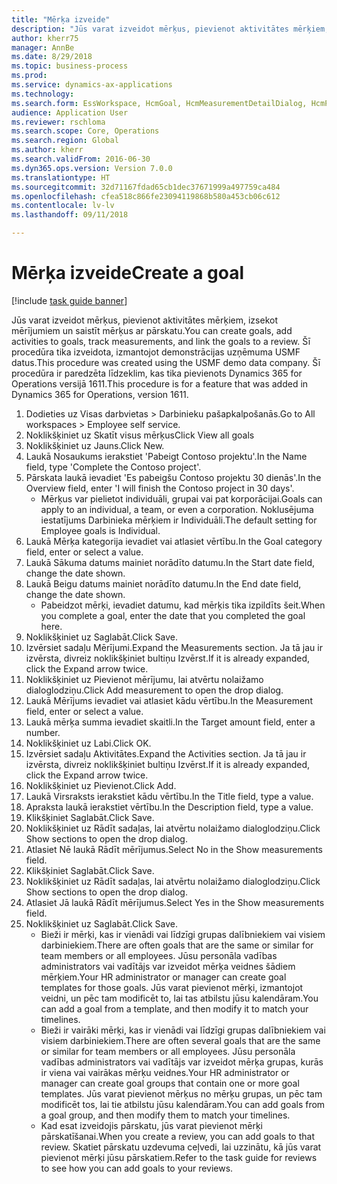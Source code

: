 ```yaml
--- 
title: "Mērķa izveide"
description: "Jūs varat izveidot mērķus, pievienot aktivitātes mērķiem, izsekot mērījumiem un saistīt mērķus ar pārskatu."
author: kherr75
manager: AnnBe
ms.date: 8/29/2018
ms.topic: business-process
ms.prod: 
ms.service: dynamics-ax-applications
ms.technology: 
ms.search.form: EssWorkspace, HcmGoal, HcmMeasurementDetailDialog, HcmPerfJournalAdd, HcmGoalChangeSettings
audience: Application User
ms.reviewer: rschloma
ms.search.scope: Core, Operations
ms.search.region: Global
ms.author: kherr
ms.search.validFrom: 2016-06-30
ms.dyn365.ops.version: Version 7.0.0
ms.translationtype: HT
ms.sourcegitcommit: 32d71167fdad65cb1dec37671999a497759ca484
ms.openlocfilehash: cfea518c866fe23094119868b580a453cb06c612
ms.contentlocale: lv-lv
ms.lasthandoff: 09/11/2018

---
```

# <a name="create-a-goal"></a><span data-ttu-id="5bbeb-103">Mērķa izveide</span><span class="sxs-lookup"><span data-stu-id="5bbeb-103">Create a goal</span></span>

[!include [task guide banner](../../includes/task-guide-banner.md)]

<span data-ttu-id="5bbeb-104">Jūs varat izveidot mērķus, pievienot aktivitātes mērķiem, izsekot mērījumiem un saistīt mērķus ar pārskatu.</span><span class="sxs-lookup"><span data-stu-id="5bbeb-104">You can create goals, add activities to goals, track measurements, and link the goals to a review.</span></span> <span data-ttu-id="5bbeb-105">Šī procedūra tika izveidota, izmantojot demonstrācijas uzņēmuma USMF datus.</span><span class="sxs-lookup"><span data-stu-id="5bbeb-105">This procedure was created using the USMF demo data company.</span></span> <span data-ttu-id="5bbeb-106">Šī procedūra ir paredzēta līdzeklim, kas tika pievienots Dynamics 365 for Operations versijā 1611.</span><span class="sxs-lookup"><span data-stu-id="5bbeb-106">This procedure is for a feature that was added in Dynamics 365 for Operations, version 1611.</span></span>

1. <span data-ttu-id="5bbeb-107">Dodieties uz Visas darbvietas > Darbinieku pašapkalpošanās.</span><span class="sxs-lookup"><span data-stu-id="5bbeb-107">Go to All workspaces > Employee self service.</span></span>
2. <span data-ttu-id="5bbeb-108">Noklikšķiniet uz Skatīt visus mērķus</span><span class="sxs-lookup"><span data-stu-id="5bbeb-108">Click View all goals</span></span>
3. <span data-ttu-id="5bbeb-109">Noklikšķiniet uz Jauns.</span><span class="sxs-lookup"><span data-stu-id="5bbeb-109">Click New.</span></span>
4. <span data-ttu-id="5bbeb-110">Laukā Nosaukums ierakstiet 'Pabeigt Contoso projektu'.</span><span class="sxs-lookup"><span data-stu-id="5bbeb-110">In the Name field, type 'Complete the Contoso project'.</span></span>
5. <span data-ttu-id="5bbeb-111">Pārskata laukā ievadiet 'Es pabeigšu Contoso projektu 30 dienās'.</span><span class="sxs-lookup"><span data-stu-id="5bbeb-111">In the Overview field, enter 'I will finish the Contoso project in 30 days'.</span></span>
    * <span data-ttu-id="5bbeb-112">Mērķus var pielietot individuāli, grupai vai pat korporācijai.</span><span class="sxs-lookup"><span data-stu-id="5bbeb-112">Goals can apply to an individual, a team, or even a corporation.</span></span> <span data-ttu-id="5bbeb-113">Noklusējuma iestatījums Darbinieka mērķiem ir Individuāli.</span><span class="sxs-lookup"><span data-stu-id="5bbeb-113">The default setting for Employee goals is Individual.</span></span>  
6. <span data-ttu-id="5bbeb-114">Laukā Mērķa kategorija ievadiet vai atlasiet vērtību.</span><span class="sxs-lookup"><span data-stu-id="5bbeb-114">In the Goal category field, enter or select a value.</span></span>
7. <span data-ttu-id="5bbeb-115">Laukā Sākuma datums mainiet norādīto datumu.</span><span class="sxs-lookup"><span data-stu-id="5bbeb-115">In the Start date field, change the date shown.</span></span>
8. <span data-ttu-id="5bbeb-116">Laukā Beigu datums mainiet norādīto datumu.</span><span class="sxs-lookup"><span data-stu-id="5bbeb-116">In the End date field, change the date shown.</span></span>
    * <span data-ttu-id="5bbeb-117">Pabeidzot mērķi, ievadiet datumu, kad mērķis tika izpildīts šeit.</span><span class="sxs-lookup"><span data-stu-id="5bbeb-117">When you complete a goal, enter the date that you completed the goal here.</span></span>  
9. <span data-ttu-id="5bbeb-118">Noklikšķiniet uz Saglabāt.</span><span class="sxs-lookup"><span data-stu-id="5bbeb-118">Click Save.</span></span>
10. <span data-ttu-id="5bbeb-119">Izvērsiet sadaļu Mērījumi.</span><span class="sxs-lookup"><span data-stu-id="5bbeb-119">Expand the Measurements section.</span></span> <span data-ttu-id="5bbeb-120">Ja tā jau ir izvērsta, divreiz noklikšķiniet bultiņu Izvērst.</span><span class="sxs-lookup"><span data-stu-id="5bbeb-120">If it is already expanded, click the Expand arrow twice.</span></span>
11. <span data-ttu-id="5bbeb-121">Noklikšķiniet uz Pievienot mērījumu, lai atvērtu nolaižamo dialoglodziņu.</span><span class="sxs-lookup"><span data-stu-id="5bbeb-121">Click Add measurement to open the drop dialog.</span></span>
12. <span data-ttu-id="5bbeb-122">Laukā Mērījums ievadiet vai atlasiet kādu vērtību.</span><span class="sxs-lookup"><span data-stu-id="5bbeb-122">In the Measurement field, enter or select a value.</span></span>
13. <span data-ttu-id="5bbeb-123">Laukā mērķa summa ievadiet skaitli.</span><span class="sxs-lookup"><span data-stu-id="5bbeb-123">In the Target amount field, enter a number.</span></span>
14. <span data-ttu-id="5bbeb-124">Noklikšķiniet uz Labi.</span><span class="sxs-lookup"><span data-stu-id="5bbeb-124">Click OK.</span></span>
15. <span data-ttu-id="5bbeb-125">Izvērsiet sadaļu Aktivitātes.</span><span class="sxs-lookup"><span data-stu-id="5bbeb-125">Expand the Activities section.</span></span> <span data-ttu-id="5bbeb-126">Ja tā jau ir izvērsta, divreiz noklikšķiniet bultiņu Izvērst.</span><span class="sxs-lookup"><span data-stu-id="5bbeb-126">If it is already expanded, click the Expand arrow twice.</span></span>
16. <span data-ttu-id="5bbeb-127">Noklikšķiniet uz Pievienot.</span><span class="sxs-lookup"><span data-stu-id="5bbeb-127">Click Add.</span></span>
17. <span data-ttu-id="5bbeb-128">Laukā Virsraksts ierakstiet kādu vērtību.</span><span class="sxs-lookup"><span data-stu-id="5bbeb-128">In the Title field, type a value.</span></span>
18. <span data-ttu-id="5bbeb-129">Apraksta laukā ierakstiet vērtību.</span><span class="sxs-lookup"><span data-stu-id="5bbeb-129">In the Description field, type a value.</span></span>
19. <span data-ttu-id="5bbeb-130">Klikšķiniet Saglabāt.</span><span class="sxs-lookup"><span data-stu-id="5bbeb-130">Click Save.</span></span>
20. <span data-ttu-id="5bbeb-131">Noklikšķiniet uz Rādīt sadaļas, lai atvērtu nolaižamo dialoglodziņu.</span><span class="sxs-lookup"><span data-stu-id="5bbeb-131">Click Show sections to open the drop dialog.</span></span>
21. <span data-ttu-id="5bbeb-132">Atlasiet Nē laukā Rādīt mērījumus.</span><span class="sxs-lookup"><span data-stu-id="5bbeb-132">Select No in the Show measurements field.</span></span>
22. <span data-ttu-id="5bbeb-133">Klikšķiniet Saglabāt.</span><span class="sxs-lookup"><span data-stu-id="5bbeb-133">Click Save.</span></span>
23. <span data-ttu-id="5bbeb-134">Noklikšķiniet uz Rādīt sadaļas, lai atvērtu nolaižamo dialoglodziņu.</span><span class="sxs-lookup"><span data-stu-id="5bbeb-134">Click Show sections to open the drop dialog.</span></span>
24. <span data-ttu-id="5bbeb-135">Atlasiet Jā laukā Rādīt mērījumus.</span><span class="sxs-lookup"><span data-stu-id="5bbeb-135">Select Yes in the Show measurements field.</span></span>
25. <span data-ttu-id="5bbeb-136">Noklikšķiniet uz Saglabāt.</span><span class="sxs-lookup"><span data-stu-id="5bbeb-136">Click Save.</span></span>
    * <span data-ttu-id="5bbeb-137">Bieži ir mērķi, kas ir vienādi vai līdzīgi grupas dalībniekiem vai visiem darbiniekiem.</span><span class="sxs-lookup"><span data-stu-id="5bbeb-137">There are often goals that are the same or similar for team members or all employees.</span></span>     <span data-ttu-id="5bbeb-138">Jūsu personāla vadības administrators vai vadītājs var izveidot mērķa veidnes šādiem mērķiem.</span><span class="sxs-lookup"><span data-stu-id="5bbeb-138">Your HR administrator or manager can create goal templates for those goals.</span></span> <span data-ttu-id="5bbeb-139">Jūs varat pievienot mērķi, izmantojot veidni, un pēc tam modificēt to, lai tas atbilstu jūsu kalendāram.</span><span class="sxs-lookup"><span data-stu-id="5bbeb-139">You can add a goal from a template, and then modify it to match your timelines.</span></span>  
    * <span data-ttu-id="5bbeb-140">Bieži ir vairāki mērķi, kas ir vienādi vai līdzīgi grupas dalībniekiem vai visiem darbiniekiem.</span><span class="sxs-lookup"><span data-stu-id="5bbeb-140">There are often several goals that are the same or similar for team members or all employees.</span></span>     <span data-ttu-id="5bbeb-141">Jūsu personāla vadības administrators vai vadītājs var izveidot mērķa grupas, kurās ir viena vai vairākas mērķu veidnes.</span><span class="sxs-lookup"><span data-stu-id="5bbeb-141">Your HR administrator or manager can create goal groups that contain one or more goal templates.</span></span> <span data-ttu-id="5bbeb-142">Jūs varat pievienot mērķus no mērķu grupas, un pēc tam modificēt tos, lai tie atbilstu jūsu kalendāram.</span><span class="sxs-lookup"><span data-stu-id="5bbeb-142">You can add goals from a goal group, and then modify them to match your timelines.</span></span>  
    * <span data-ttu-id="5bbeb-143">Kad esat izveidojis pārskatu, jūs varat pievienot mērķi pārskatīšanai.</span><span class="sxs-lookup"><span data-stu-id="5bbeb-143">When you create a review, you can add goals to that review.</span></span> <span data-ttu-id="5bbeb-144">Skatiet pārskatu uzdevuma ceļvedi, lai uzzinātu, kā jūs varat pievienot mērķi jūsu pārskatiem.</span><span class="sxs-lookup"><span data-stu-id="5bbeb-144">Refer to the task guide for reviews to see how you can add goals to your reviews.</span></span>  


